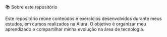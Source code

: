 📚 Sobre este repositório

Este repositório reúne conteúdos e exercícios desenvolvidos durante meus estudos, em cursos realizados na Alura.
O objetivo é organizar meu aprendizado e compartilhar minha evolução na área de tecnologia.
